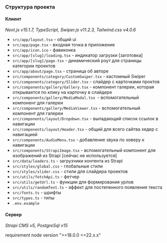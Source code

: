 ### Структура проекта

#### Клиент

_Next.js v15.1.7, TypeScript, Swiper.js v11.2.3, Tailwind.css v4.0.6_

- `src/app/layout.tsx` - общий ui
- `src/app/page.tsx` - входная точка в приложение
- `src/app/icon.ico` - фавиконка
- `src/app/[slug]/loading.tsx` - индикатор загрузки [заготовка]
- `src/app/[slug]/page.tsx` - динамический роут для страницы категории проектов
- `src/app/about/page.tsx` - страница об авторе
- `src/components/category/CustomSwiper.tsx` - кастомный Swiper
- `src/components/category/Slider.tsx` - слайдер с карточками проктов
- `src/components/gallery/Gallery.tsx` - компонент галереи, которая открывается по клику на карточку в слайдере
- `src/components/gallery/MediaModal.tsx `- вспомогательный компонент для галереи
- `src/components/gallery/MediaViewer.tsx` - вспомогательный компонент для галереи
- `src/components/layout/Dropdown.tsx` - выпадающий список ссылок в навигации
- `src/components/layout/Header.tsx` - общий для всего сайтва хедер с навигацией
- `src/components/AudioMenu.tsx` - добавление звука по ховеру к навигации
- `src/components/StrapiImage.tsx` - вспомогательный компонент для изображений из Strapi [сейчас не используется]
- `src/data/loaders.ts` - загрузчики контента из Strapi
- `src/styles/global.css` - глобальные стили
- `src/styles/slider.css` - стили для слайдера проектов
- `src/utils/fetchApi.ts` - фетчер
- `src/utils/getUrl.ts` - функции для формирования урлов
- `src/utils/randomText.ts` - эффект для постепенного появления текста
- `src/fonts.ts` - шрифты
- `src/types.ts` - типы
- `.env.example`

#### Сервер

_Strapi CMS v5, PostgreSql v15_

requirement node version ">=18.0.0 <=22.x.x"
